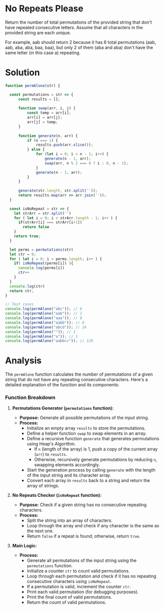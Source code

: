 # No Repeats Please
Return the number of total permutations of the provided string that don't have repeated consecutive letters. Assume that all characters in the provided string are each unique.

For example, aab should return 2 because it has 6 total permutations (aab, aab, aba, aba, baa, baa), but only 2 of them (aba and aba) don't have the same letter (in this case a) repeating.

# Solution
``` javascript
function permAlone(str) {

  const permutations = str => {
      const results = [];
    
      function swap(arr, i, j) {
          const temp = arr[i];
          arr[i] = arr[j];
          arr[j] = temp;
      }
    
      function generate(n, arr) {
          if (n === 1) {
              results.push(arr.slice());
          } else {
              for (let i = 0; i < n - 1; i++) {
                  generate(n - 1, arr);
                  swap(arr, n % 2 === 0 ? i : 0, n - 1);
              }
              generate(n - 1, arr);
          }
      }
    
      generate(str.length, str.split(''));
      return results.map(arr => arr.join(''));
  }

  const isNoRepeat = str => { 
    let strArr = str.split('')
    for ( let i = 0; i < strArr.length - 1; i++ ) {
      if(strArr[i] === strArr[i+1]) 
        return false
    }
    return true;
  }

  let perms = permutations(str)
  let ctr = 0;
  for ( let i = 0; i < perms.length; i++ ) {
    if( isNoRepeat(perms[i]) ){
      console.log(perms[i])
      ctr++
    }
  }
  console.log(ctr)
  return ctr;
}

// Test cases
console.log(permAlone("abc")); // 6
console.log(permAlone("aab")); // 2
console.log(permAlone("aaa")); // 0
console.log(permAlone("aabb")); // 8
console.log(permAlone("abcd")); // 24
console.log(permAlone("")); // 1
console.log(permAlone("a")); // 1
console.log(permAlone("aabbcc")); // 120

```

# Analysis

The `permAlone` function calculates the number of permutations of a given string that do not have any repeating consecutive characters. Here's a detailed explanation of the function and its components:

### Function Breakdown

1. **Permutations Generator (`permutations` function):**
   - **Purpose:** Generate all possible permutations of the input string.
   - **Process:**
     - Initialize an empty array `results` to store the permutations.
     - Define a helper function `swap` to swap elements in an array.
     - Define a recursive function `generate` that generates permutations using Heap's Algorithm.
       - If `n` (length of the array) is 1, push a copy of the current array (`arr`) to `results`.
       - Otherwise, recursively generate permutations by reducing `n`, swapping elements accordingly.
     - Start the generation process by calling `generate` with the length of the input string and its character array.
     - Convert each array in `results` back to a string and return the array of strings.

2. **No Repeats Checker (`isNoRepeat` function):**
   - **Purpose:** Check if a given string has no consecutive repeating characters.
   - **Process:**
     - Split the string into an array of characters.
     - Loop through the array and check if any character is the same as the next one.
     - Return `false` if a repeat is found; otherwise, return `true`.

3. **Main Logic:**
   - **Process:**
     - Generate all permutations of the input string using the `permutations` function.
     - Initialize a counter `ctr` to count valid permutations.
     - Loop through each permutation and check if it has no repeating consecutive characters using `isNoRepeat`.
     - If a permutation is valid, increment the counter `ctr`.
     - Print each valid permutation (for debugging purposes).
     - Print the final count of valid permutations.
     - Return the count of valid permutations.

